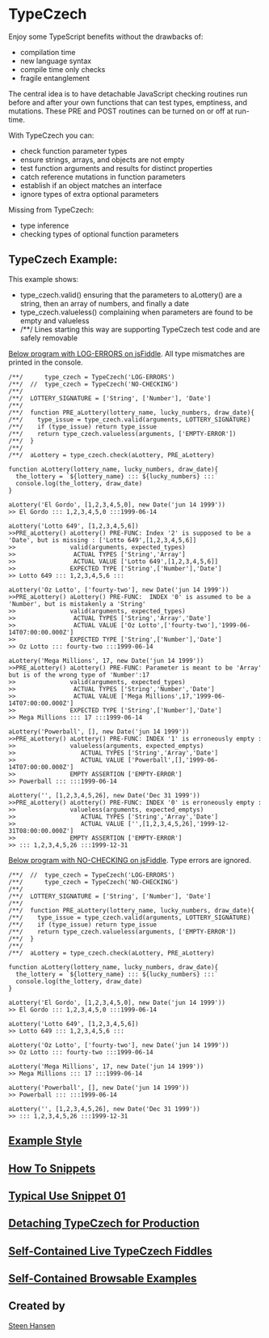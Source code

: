 
# TypeCzech

Enjoy some TypeScript benefits without the drawbacks of:

  - compilation time
  - new language syntax
  - compile time only checks
  - fragile entanglement

The central idea is to have detachable JavaScript checking routines run before and after your 
own functions that can test types, emptiness, and mutations. These PRE and POST routines can be 
turned on or off at run-time.

With TypeCzech you can:

 - check function parameter types
 - ensure strings, arrays, and objects are not empty
 - test function arguments and results for distinct properties
 - catch reference mutations in function parameters
 - establish if an object matches an interface
 - ignore types of extra optional parameters

Missing from TypeCzech:

 - type inference
 - checking types of optional function parameters

## TypeCzech Example:

This example shows:

 - type_czech.valid() ensuring that the parameters to aLottery() are a string, then an array of numbers, and finally a date
 - type_czech.valueless() complaining when parameters are found to be empty and valueless
 - /**/  Lines starting this way are supporting TypeCzech test code and are safely removable

[Below program with LOG-ERRORS on jsFiddle](https://jsfiddle.net/steen_hansen/0xtpLwsc/1/?00-Readme-Example-On). All type mismatches are printed in the console.

    /**/      type_czech = TypeCzech('LOG-ERRORS')
    /**/  //  type_czech = TypeCzech('NO-CHECKING')
    /**/
    /**/  LOTTERY_SIGNATURE = ['String', ['Number'], 'Date']
    /**/
    /**/  function PRE_aLottery(lottery_name, lucky_numbers, draw_date){
    /**/    type_issue = type_czech.valid(arguments, LOTTERY_SIGNATURE)
    /**/    if (type_issue) return type_issue
    /**/    return type_czech.valueless(arguments, ['EMPTY-ERROR'])
    /**/  }
    /**/
    /**/  aLottery = type_czech.check(aLottery, PRE_aLottery) 

    function aLottery(lottery_name, lucky_numbers, draw_date){
      the_lottery = `${lottery_name} ::: ${lucky_numbers} :::`
      console.log(the_lottery, draw_date)
    }

    aLottery('El Gordo', [1,2,3,4,5,0], new Date('jun 14 1999'))
    >> El Gordo ::: 1,2,3,4,5,0 :::1999-06-14

    aLottery('Lotto 649', [1,2,3,4,5,6])
    >>PRE_aLottery() aLottery() PRE-FUNC: Index '2' is supposed to be a 'Date', but is missing : ['Lotto 649',[1,2,3,4,5,6]]
    >>               valid(arguments, expected_types)
    >>                ACTUAL TYPES ['String','Array']
    >>                ACTUAL VALUE ['Lotto 649',[1,2,3,4,5,6]]
    >>               EXPECTED TYPE ['String',['Number'],'Date']
    >> Lotto 649 ::: 1,2,3,4,5,6 :::

    aLottery('Oz Lotto', ['fourty-two'], new Date('jun 14 1999'))
    >>PRE_aLottery() aLottery() PRE-FUNC:  INDEX '0' is assumed to be a 'Number', but is mistakenly a 'String'
    >>               valid(arguments, expected_types)
    >>                ACTUAL TYPES ['String','Array','Date']
    >>                ACTUAL VALUE ['Oz Lotto',['fourty-two'],'1999-06-14T07:00:00.000Z']
    >>               EXPECTED TYPE ['String',['Number'],'Date']
    >> Oz Lotto ::: fourty-two :::1999-06-14

    aLottery('Mega Millions', 17, new Date('jun 14 1999'))
    >>PRE_aLottery() aLottery() PRE-FUNC: Parameter is meant to be 'Array' but is of the wrong type of 'Number':17
    >>               valid(arguments, expected_types)
    >>                ACTUAL TYPES ['String','Number','Date']
    >>                ACTUAL VALUE ['Mega Millions',17,'1999-06-14T07:00:00.000Z']
    >>               EXPECTED TYPE ['String',['Number'],'Date']
    >> Mega Millions ::: 17 :::1999-06-14

    aLottery('Powerball', [], new Date('jun 14 1999'))
    >>PRE_aLottery() aLottery() PRE-FUNC: INDEX '1' is erroneously empty :
    >>               valueless(arguments, expected_emptys)
    >>                  ACTUAL TYPES ['String','Array','Date']
    >>                  ACTUAL VALUE ['Powerball',[],'1999-06-14T07:00:00.000Z']
    >>               EMPTY ASSERTION ['EMPTY-ERROR']
    >> Powerball ::: :::1999-06-14

    aLottery('', [1,2,3,4,5,26], new Date('Dec 31 1999'))
    >>PRE_aLottery() aLottery() PRE-FUNC: INDEX '0' is erroneously empty :
    >>               valueless(arguments, expected_emptys)
    >>                  ACTUAL TYPES ['String','Array','Date']
    >>                  ACTUAL VALUE ['',[1,2,3,4,5,26],'1999-12-31T08:00:00.000Z']
    >>               EMPTY ASSERTION ['EMPTY-ERROR']
    >> ::: 1,2,3,4,5,26 :::1999-12-31
    
  [Below program with NO-CHECKING on jsFiddle](https://jsfiddle.net/steen_hansen/cwfsubtv/2/?00-Readme-Example-Off ). Type errors are ignored.

    /**/  //  type_czech = TypeCzech('LOG-ERRORS') 
    /**/      type_czech = TypeCzech('NO-CHECKING')
    /**/
    /**/  LOTTERY_SIGNATURE = ['String', ['Number'], 'Date']
    /**/
    /**/  function PRE_aLottery(lottery_name, lucky_numbers, draw_date){
    /**/    type_issue = type_czech.valid(arguments, LOTTERY_SIGNATURE)
    /**/    if (type_issue) return type_issue
    /**/    return type_czech.valueless(arguments, ['EMPTY-ERROR'])
    /**/  }
    /**/
    /**/  aLottery = type_czech.check(aLottery, PRE_aLottery) 

    function aLottery(lottery_name, lucky_numbers, draw_date){
      the_lottery = `${lottery_name} ::: ${lucky_numbers} :::`
      console.log(the_lottery, draw_date)
    }

    aLottery('El Gordo', [1,2,3,4,5,0], new Date('jun 14 1999'))
    >> El Gordo ::: 1,2,3,4,5,0 :::1999-06-14

    aLottery('Lotto 649', [1,2,3,4,5,6])
    >> Lotto 649 ::: 1,2,3,4,5,6 :::

    aLottery('Oz Lotto', ['fourty-two'], new Date('jun 14 1999'))
    >> Oz Lotto ::: fourty-two :::1999-06-14

    aLottery('Mega Millions', 17, new Date('jun 14 1999'))
    >> Mega Millions ::: 17 :::1999-06-14

    aLottery('Powerball', [], new Date('jun 14 1999'))
    >> Powerball ::: :::1999-06-14

    aLottery('', [1,2,3,4,5,26], new Date('Dec 31 1999'))
    >> ::: 1,2,3,4,5,26 :::1999-12-31




## [Example Style](/read-me/example-style.md)

## [How To Snippets](/read-me/how-to-snippets.md)

## [Typical Use Snippet 01](/read-me/typical-use-snippet-01.md)

## [Detaching TypeCzech for Production](/read-me/detaching-checking-code.md)

## [Self-Contained Live TypeCzech Fiddles](/read-me/live-fiddle-samples.md)

## [Self-Contained Browsable Examples](/read-me/web-browserable-examples.md)


## Created by

[Steen Hansen](https://github.com/steenhansen)


